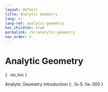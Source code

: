 ```yaml
---
layout: default
title: Analytic Geometry
lang: kr
lang-ref: analytic-geometry
has_children: true
permalink: /kr/analytic-geometry
nav_order: 3
---
```


# Analytic Geometry
{: .no_toc }


Analytic Geometry Introduction
{: .fs-5 .fw-300 }
